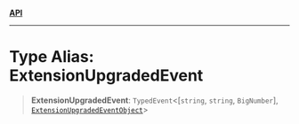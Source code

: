[**API**](../../../README.md)

***

# Type Alias: ExtensionUpgradedEvent

> **ExtensionUpgradedEvent**: `TypedEvent`\<\[`string`, `string`, `BigNumber`\], [`ExtensionUpgradedEventObject`](../interfaces/ExtensionUpgradedEventObject.md)\>
